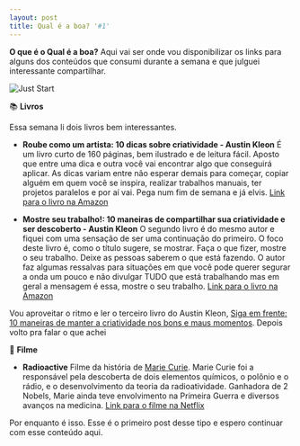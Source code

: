 ```yaml
---
layout: post
title: Qual é a boa? '#1'
---
```


**O que é o Qual é a boa?**
Aqui vai ser onde vou disponibilizar os links para alguns dos conteúdos que consumi durante a semana e que julguei interessante compartilhar.

![Just Start](https://images.unsplash.com/photo-1597722357072-aaa91dcb83fc?ixid=MnwxMjA3fDB8MHxwaG90by1wYWdlfHx8fGVufDB8fHx8&ixlib=rb-1.2.1&auto=format&fit=crop&w=2378&q=80)

📚  **Livros**

Essa semana li dois livros bem interessantes.

- **Roube como um artista: 10 dicas sobre criatividade - Austin Kleon** 
É um livro curto de 160 páginas, bem ilustrado e de leitura fácil. Aposto que entre uma dica e outra você vai encontrar algo que conseguirá aplicar. As dicas variam entre não esperar demais para começar, copiar alguém em quem você se inspira, realizar trabalhos manuais, ter projetos paralelos e por aí vai. Pega num fim de semana e já elvis.
[Link para o livro na Amazon](https://amzn.to/3auQZtU)


- **Mostre seu trabalho!: 10 maneiras de compartilhar sua criatividade e ser descoberto - Austin Kleon**
O segundo livro é do mesmo autor e fiquei com uma sensação de ser uma continuação do primeiro. O foco deste livro é, como o título sugere, se mostrar. Faça o que fizer, mostre o seu trabalho. Deixe as pessoas saberem o que está fazendo. O autor faz algumas ressalvas para situações em que você pode querer segurar a onda um pouco e não divulgar TUDO que está trabalhando mas em geral a mensagem é essa, mostre o seu trabalho.
[Link para o livro na Amazon](https://amzn.to/3tE7b3G)

Vou aproveitar o ritmo e ler o terceiro livro do Austin Kleon, [Siga em frente: 10 maneiras de manter a criatividade nos bons e maus momentos](https://amzn.to/3tHqIzY). Depois volto pra falar o que achei

🍿 **Filme**

- **Radioactive**
Filme da história de [Marie Curie](https://pt.wikipedia.org/wiki/Marie_Curie). Marie Curie foi a responsável pela descoberta de dois elementos químicos, o polônio e o rádio, e o desenvolvimento da teoria da radioatividade. Ganhadora de 2 Nobels, Marie ainda teve envolvimento na Primeira Guerra e diversos avanços na medicina. 
[Link para o filme na Netflix](https://www.netflix.com/title/81168940)

Por enquanto é isso. Esse é o primeiro post desse tipo e espero continuar com esse conteúdo aqui.

